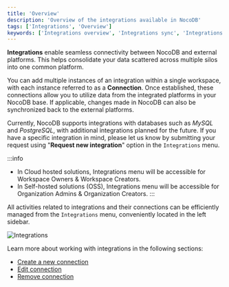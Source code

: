 ```yaml
---
title: 'Overview'
description: 'Overview of the integrations available in NocoDB'
tags: ['Integrations', 'Overview']
keywords: ['Integrations overview', 'Integrations sync', 'Integrations access control', 'Integrations re-config']
---
```


**Integrations** enable seamless connectivity between NocoDB and external platforms. This helps consolidate your data scattered across multiple silos into one common platform.

You can add multiple instances of an integration within a single workspace, with each instance referred to as a **Connection**. Once established, these connections allow you to utilize data from the integrated platforms in your NocoDB base. If applicable, changes made in NocoDB can also be synchronized back to the external platforms.

Currently, NocoDB supports integrations with databases such as _MySQL_ and _PostgreSQL_, with additional integrations planned for the future. If you have a specific integration in mind, please let us know by submitting your request using "**Request new integration**" option in the `Integrations` menu.

:::info
- In Cloud hosted solutions, Integrations menu will be accessible for Workspace Owners & Workspace Creators.  
- In Self-hosted solutions (OSS), Integrations menu will be accessible for Organization Admins & Organization Creators.
:::

All activities related to integrations and their connections can be efficiently managed from the `Integrations` menu, conveniently located in the left sidebar.

![Integrations](/img/v2/integrations/integrations-1.png)

Learn more about working with integrations in the following sections:
- [Create a new connection](/integrations/create-connection)
- [Edit connection](/integrations/edit-connection)
- [Remove connection](/integrations/remove-connection)



